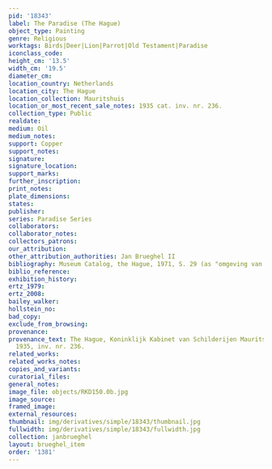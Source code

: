 ```yaml
---
pid: '18343'
label: The Paradise (The Hague)
object_type: Painting
genre: Religious
worktags: Birds|Deer|Lion|Parrot|Old Testament|Paradise
iconclass_code:
height_cm: '13.5'
width_cm: '19.5'
diameter_cm:
location_country: Netherlands
location_city: The Hague
location_collection: Mauritshuis
location_or_most_recent_sale_notes: 1935 cat. inv. nr. 236.
collection_type: Public
realdate:
medium: Oil
medium_notes:
support: Copper
support_notes:
signature:
signature_location:
support_marks:
further_inscription:
print_notes:
plate_dimensions:
states:
publisher:
series: Paradise Series
collaborators:
collaborator_notes:
collectors_patrons:
our_attribution:
other_attribution_authorities: Jan Brueghel II
bibliography: Museum Catalog, the Hague, 1971, S. 29 (as "omgeving van Brueghel").
biblio_reference:
exhibition_history:
ertz_1979:
ertz_2008:
bailey_walker:
hollstein_no:
bad_copy:
exclude_from_browsing:
provenance:
provenance_text: The Hague, Koninklijk Kabinet van Schilderijen Mauritshuis, cat.
  1935, inv. nr. 236.
related_works:
related_works_notes:
copies_and_variants:
curatorial_files:
general_notes:
image_file: objects/RKD150.0b.jpg
image_source:
framed_image:
external_resources:
thumbnail: img/derivatives/simple/18343/thumbnail.jpg
fullwidth: img/derivatives/simple/18343/fullwidth.jpg
collection: janbrueghel
layout: brueghel_item
order: '1381'
---
```

